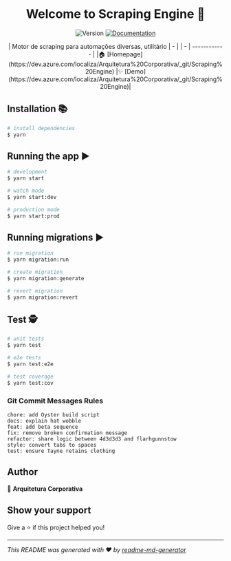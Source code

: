 
  <h1 align="center">Welcome to Scraping Engine 👋</h1>
<p align="center">
  <img alt="Version" src="https://img.shields.io/badge/version-1.0.0-blue.svg?cacheSeconds=2592000" />
  <a href="https://dev.azure.com/localiza/Arquitetura%20Corporativa/_git/Scraping%20Engine" target="_blank">
    <img alt="Documentation" src="https://img.shields.io/badge/documentation-yes-brightgreen.svg" />
  </a>
</p>  

<p align="center"> 
   | Motor de scraping para automações diversas, utilitário | - |
   | - | ------------ |
   |🏠 [Homepage](https://dev.azure.com/localiza/Arquitetura%20Corporativa/_git/Scraping%20Engine) |✨ [Demo](https://dev.azure.com/localiza/Arquitetura%20Corporativa/_git/Scraping%20Engine)|
</p>




## Installation 📚

```bash
# install dependencies
$ yarn
```

## Running the app ▶

```bash
# development
$ yarn start

# watch mode
$ yarn start:dev

# production mode
$ yarn start:prod
```

## Running migrations ▶

```bash
# run migration
$ yarn migration:run

# create migration
$ yarn migration:generate

# revert migration
$ yarn migration:revert
```

## Test 🕵️

```bash
# unit tests
$ yarn test

# e2e tests
$ yarn test:e2e

# test coverage
$ yarn test:cov
```



### Git Commit Messages Rules

``` 
chore: add Oyster build script
docs: explain hat wobble
feat: add beta sequence
fix: remove broken confirmation message
refactor: share logic between 4d3d3d3 and flarhgunnstow
style: convert tabs to spaces
test: ensure Tayne retains clothing
```


## Author

👤 **Arquitetura Corporativa**


## Show your support

Give a ⭐️ if this project helped you!

***
_This README was generated with ❤️ by [readme-md-generator](https://github.com/kefranabg/readme-md-generator)_
